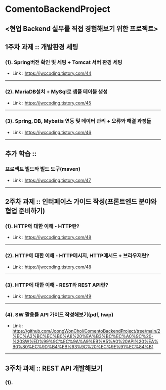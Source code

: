 # ComentoBackendProject
<현업 Backend 실무를 직접 경험해보기 위한 프로젝트>
-----
## 1주차 과제 :: 개발환경 세팅
### (1). Spring버전 확인 및 세팅 + Tomcat 서버 환경 세팅
* Link : <https://jwccoding.tistory.com/44>
-----
### (2). MariaDB설치 + MySql로 샘플 테이블 생성
* Link : <https://jwccoding.tistory.com/45>
-----
### (3). Spring, DB, Mybatis 연동 및 데이터 관리 + 오류와 해결 과정들
* Link : <https://jwccoding.tistory.com/46>
-----
## 추가 학습 :: 
### 프로젝트 빌드와 빌드 도구(maven)
* Link : <https://jwccoding.tistory.com/47>
-----
## 2주차 과제 :: 인터페이스 가이드 작성(프론트엔드 분야와 협업 준비하기)
### (1). HTTP에 대한 이해 - HTTP란?
* Link : <https://jwccoding.tistory.com/48>
-----
### (2). HTTP에 대한 이해 - HTTP메시지, HTTP메서드 + 브라우저란?
* Link : <https://jwccoding.tistory.com/48>
-----
### (3). HTTP에 대한 이해 - REST와 REST API란?
* Link : <https://jwccoding.tistory.com/49>
-----
### (4). SW 활용률 API 가이드 작성해보기(pdf, hwp)
* Link : <https://github.com/JoongWonChoi/ComentoBackendProject/tree/main/2%EC%A3%BC%EC%B0%A8%20%EA%B3%BC%EC%A0%9C%20-%20SW%ED%99%9C%EC%9A%A9%EB%A5%A0%20API%20%EA%B0%80%EC%9D%B4%EB%93%9C%20%EC%9E%91%EC%84%B1>
-----
## 3주차 과제 :: REST API 개발해보기
### (1). 
